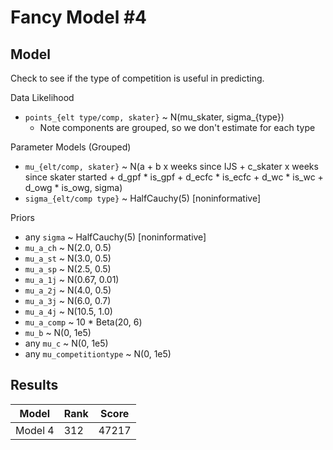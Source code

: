 Fancy Model #4
==============

## Model

Check to see if the type of competition is useful in predicting.

Data Likelihood
* `points_{elt type/comp, skater}` ~ N(mu_skater, sigma_{type})
    * Note components are grouped, so we don't estimate for each type

Parameter Models (Grouped)
* `mu_{elt/comp, skater}` ~ 
     N(a + b x weeks since IJS + c_skater x weeks since skater started +
       d_gpf * is_gpf + d_ecfc * is_ecfc + d_wc * is_wc + d_owg * is_owg,
       sigma)
* `sigma_{elt/comp type}` ~ HalfCauchy(5)   [noninformative]

Priors
* any `sigma` ~ HalfCauchy(5)   [noninformative]
* `mu_a_ch` ~ N(2.0, 0.5)
* `mu_a_st` ~ N(3.0, 0.5)
* `mu_a_sp` ~ N(2.5, 0.5)
* `mu_a_1j` ~ N(0.67, 0.01)
* `mu_a_2j` ~ N(4.0, 0.5)
* `mu_a_3j` ~ N(6.0, 0.7)
* `mu_a_4j` ~ N(10.5, 1.0)
* `mu_a_comp` ~ 10 * Beta(20, 6)
* `mu_b` ~ N(0, 1e5)
* any `mu_c` ~ N(0, 1e5)
* any `mu_competitiontype` ~ N(0, 1e5)

## Results

| Model      | Rank | Score   |
|------------|------|---------|
| Model 4    | 312  | 47217   |
